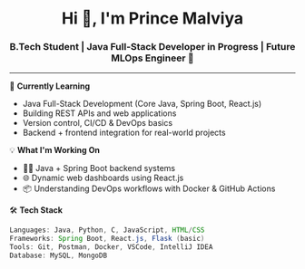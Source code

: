 <h1 align="center">Hi 👋, I'm Prince Malviya</h1>
<h3 align="center">B.Tech Student | Java Full-Stack Developer in Progress | Future MLOps Engineer 🚀</h3>

---

🌱 **Currently Learning**  
- Java Full-Stack Development (Core Java, Spring Boot, React.js)  
- Building REST APIs and web applications  
- Version control, CI/CD & DevOps basics  
- Backend + frontend integration for real-world projects  

💡 **What I'm Working On**  
- 🧑‍💻 Java + Spring Boot backend systems  
- 🌐 Dynamic web dashboards using React.js  
- 📦 Understanding DevOps workflows with Docker & GitHub Actions  

🛠 **Tech Stack**  
```java
Languages: Java, Python, C, JavaScript, HTML/CSS
Frameworks: Spring Boot, React.js, Flask (basic)
Tools: Git, Postman, Docker, VSCode, IntelliJ IDEA
Database: MySQL, MongoDB
